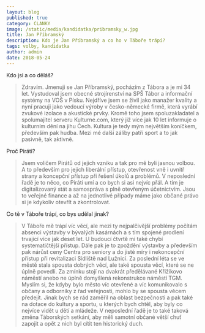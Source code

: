 ```yaml
---
layout: blog
published: true
category: CLANKY
image: /static/media/kandidatka/pribramsky_w.jpg
title: Jan Příbramský
description: Kdo je Jan Příbramský a co ho v Táboře trápí?
tags: volby, kandidatka
author: admin
date: 2018-05-24
---
```



Kdo jsi a co děláš?

> Zdravím. Jmenuji se Jan Příbramský, pocházím z Tábora a je mi 34 let. Vystudoval jsem obecné strojírenství na SPŠ Tábor a informační systémy na VOŠ v Písku. Nejdříve jsem se živil jako manažer kvality a nyní pracuji jako vedoucí výroby v česko-německé firmě, která vyrábí zvukové izolace a akustické prvky. Kromě toho jsem spoluzakladatel a spolumajitel serveru Kulturne.com, který již více jak 10 let informuje o kulturním dění na jihu Čech. Kultura je tedy mým největším koníčkem, především pak hudba.  Mezi mé další záliby patří sport a to jak pasivně, tak aktivně.

Proč Piráti?

> Jsem voličem Pirátů od jejich vzniku a tak pro mě byli jasnou volbou. A to především pro jejich liberální přístup, otevřenost vně i uvnitř strany a koncepční přístup při řešení úkolů a problémů. V neposlední řadě je to něco, co Piráti umí a co bych si asi nejvíc přál. A tím je digitalizovaný stát a samospráva s plně otevřeným účetnictvím. Jsou to veřejné finance a až na jednotlivé případy máme jako občané právo si je kdykoliv otevřít a zkontrolovat.

Co tě v Táboře trápí, co bys udělal jinak?

> V Táboře mě trápí víc věcí, ale mezi ty nejpalčivější problémy počítám absenci výstavby v bývalých kasárnách a s tím spojené prodlení trvající více jak deset let. U budoucí čtvrtě mi také chybí systematičtější přístup. Dále pak je to zpoždění výstavby a především pak nárůst ceny Centra pro seniory a do jisté míry i nekoncepční přístup při revitalizaci Sídliště nad Lužnicí. Za poslední léta se ve městě stala spousta dobrých věcí, ale také spousta věcí, které se ne úplně povedli. Za zmínku stojí na dvakrát předělávané Křižíkovo náměstí anebo ne úplně domyšlená rekonstrukce náměstí TGM. Myslím si, že kdyby bylo město víc otevřené a víc komunikovalo s občany a odborníky z řad veřejnosti, mohlo by se spousta věcem předejít.  Jinak bych se rád zaměřil na oblast bezpečnosti a pak také na dotace do kultury a sportu, u kterých bych chtěl, aby byly co nejvíce vidět u dětí a mládeže. V neposlední řadě je to také taková změna Táborských setkání, aby měli samotní občané větší chuť zapojit a opět z nich byl cítit ten historický duch. 
